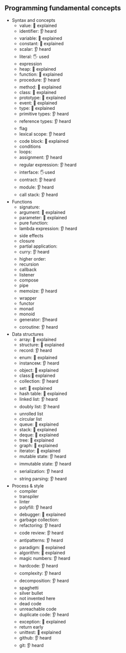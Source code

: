 ## Programming fundamental concepts
- Syntax and concepts
  - value: 🙋 explained
  - identifier: 👂 heard
  - variable: 🙋 explained
  - constant: 🙋 explained
  - scalar: 👂 heard
  - literal: 🖐️ used
  - expression
  - heap: 🙋 explained
  - function: 🙋 explained
  - procedure: 👂 heard
  - method: 🙋 explained
  - class: 🙋 explained
  - prototype: 🙋 explained
  - event: 🙋 explained
  - type: 🙋 explained
  - primitive types: 👂 heard
  - reference types: 👂 heard
  - flag
  - lexical scope: 👂 heard
  - code block: 🙋 explained
  - conditions
  - loops:
  - assignment: 👂 heard
  - regular expression: 👂 heard
  - interface: 🖐️used
  - contract: 👂 heard
  - module: 👂 heard
  - call stack: 👂 heard
- Functions
  - signature:
  - argument: 🙋 explained
  - parameter: 🙋 explained
  - pure function: 
  - lambda expression: 👂 heard
  - side effects
  - closure
  - partial application: 
  - curry: 👂 heard
  - higher order:
  - recursion
  - callback
  - listener
  - compose
  - pipe
  - memoize: 👂 heard
  - wrapper
  - functor
  - monad
  - monoid
  - generator: 👂heard
  - coroutine: 👂 heard
- Data structures
  - array: 🙋 explained
  - structure: 🙋 explained
  - record: 👂 heard
  - enum: 🙋 explained
  - instanceм: 👂 heard
  - object: 🙋 explained
  - class:🙋 explained
  - collection: 👂 heard
  - set: 🙋 explained
  - hash table: 🙋 explained
  - linked list: 👂 heard
  - doubly list: 👂 heard
  - unrolled list
  - circular list
  - queue: 🙋 explained
  - stack: 🙋 explained
  - deque: 🙋 explained
  - tree: 🙋 explained
  - graph: 🙋 explained
  - iterator: 🙋 explained
  - mutable state: 👂 heard
  - immutable state: 👂 heard
  - serialization: 👂 heard
  - string parsing: 👂 heard
- Process & style
  - compiler
  - transpiler
  - linter
  - polyfill: 👂 heard
  - debugger: 🙋 explained
  - garbage collection: 
  - refactoring: 👂 heard
  - code review: 👂 heard
  - antipatterns: 👂 heard
  - paradigm: 🙋 explained
  - algorithm: 🙋 explained
  - magic numbers: 👂 heard
  - hardcode: 👂 heard
  - complexity: 👂 heard
  - decomposition: 👂 heard
  - spaghetti
  - silver bullet
  - not invented here
  - dead code
  - unreachable code
  - duplicate code: 👂 heard
  - exception: 🙋 explained
  - return early
  - unittest: 🙋 explained
  - github: 👂 heard
  - git: 👂 heard
